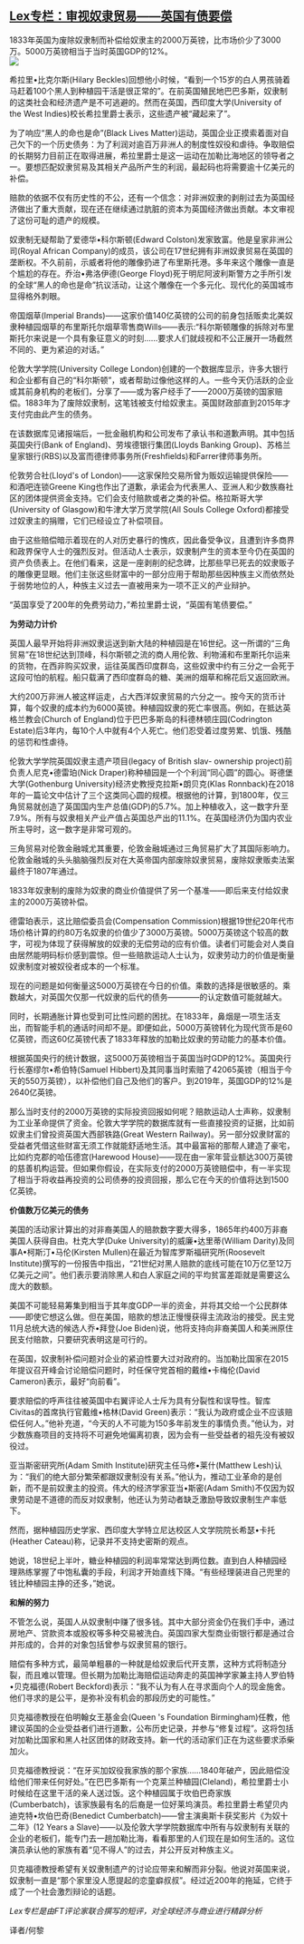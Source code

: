 <!--1594237921000-->
[Lex专栏：审视奴隶贸易——英国有债要偿](https://cn.ft.com/story/001088465?full=y)
------

<div></div><div class="story-lead">1833年英国为废除奴隶制而补偿给奴隶主的2000万英镑，比市场价少了3000万。5000万英镑相当于当时英国GDP的12%。</div><div class=" story-image image"><img src="https://thumbor.ftacademy.cn/unsafe/1340x754/https://thumbor.ftacademy.cn/unsafe/picture/3/000097073_piclink.jpg"></div><div class="story-body"><div id="story-body-container"><p>希拉里•比克尔斯(Hilary Beckles)回想他小时候，“看到一个15岁的白人男孩骑着马赶着100个黑人到种植园干活是很正常的”。在前英国殖民地巴巴多斯，奴隶制的这类社会和经济遗产是不可逃避的。然而在英国，西印度大学(University of the West Indies)校长希拉里爵士表示，这些遗产被“藏起来了”。</p><p>为了响应“黑人的命也是命”(Black Lives Matter)运动，英国企业正摸索着面对自己欠下的一个历史债务：为了利润对逾百万非洲人的制度性奴役和虐待。争取赔偿的长期努力目前正在取得进展，希拉里爵士是这一运动在加勒比海地区的领导者之一。要想匹配奴隶贸易及其相关产品所产生的利润，最起码也将需要逾十亿美元的补偿。</p><p>赔款的依据不仅有历史性的不公，还有一个信念：对非洲奴隶的剥削过去为英国经济做出了重大贡献，现在还在继续通过肮脏的资本为英国经济做出贡献。本文审视了这份可耻的遗产的规模。</p><p>奴隶制无疑帮助了爱德华•科尔斯顿(Edward Colston)发家致富。他是皇家非洲公司(Royal African Company)的成员，该公司在17世纪拥有非洲奴隶贸易在英国的垄断权。不久前前，示威者将他的雕像扔进了布里斯托港。多年来这个雕像一直是个尴尬的存在。乔治•弗洛伊德(George Floyd)死于明尼阿波利斯警方之手所引发的全球“黑人的命也是命”抗议活动，让这个雕像在一个多元化、现代化的英国城市显得格外刺眼。</p><div  data-o-ads-name="mpu-middle1" class="o-ads in-article-advert" data-o-ads-formats-default="false"  data-o-ads-formats-small="FtcMobileMpu"  data-o-ads-formats-medium="FtcMpu" data-o-ads-formats-large="FtcMpu" data-o-ads-formats-extra="FtcMpu" data-o-ads-targeting="cnpos=middle1;" data-cy='[{"devices":["PC","iPhoneWeb","AndroidWeb","iPhoneApp","AndroidApp"],"pattern":"MPU","position":"Middle1","container":"mpuInStory"}]'></div><p>帝国烟草(Imperial Brands)——这家价值140亿英镑的公司的前身包括贩卖北美奴隶种植园烟草的布里斯托尔烟草零售商Wills——表示:“科尔斯顿雕像的拆除对布里斯托尔来说是一个具有象征意义的时刻……要求人们就歧视和不公正展开一场截然不同的、更为紧迫的对话。”</p><p>伦敦大学学院(University College London)创建的一个数据库显示，许多大银行和企业都有自己的“科尔斯顿”，或者帮助过像他这样的人。一些今天仍活跃的企业或其前身机构的老板们，分享了——或为客户经手了——2000万英镑的国家赔偿。1883年为了废除奴隶制，这笔钱被支付给奴隶主。英国财政部直到2015年才支付完由此产生的债务。</p><p>在该数据库见诸报端后，一批金融机构和公司发布了承认书和道歉声明。其中包括英国央行(Bank of England)、劳埃德银行集团(Lloyds Banking Group)、苏格兰皇家银行(RBS)以及富而德律师事务所(Freshfields)和Farrer律师事务所。</p><p>伦敦劳合社(Lloyd's of London)——这家保险交易所曾为贩奴运输提供保险——和酒吧连锁Greene King也作出了道歉，承诺会为代表黑人、亚洲人和少数族裔社区的团体提供资金支持。它们会支付赔款或者之类的补偿。格拉斯哥大学(University of Glasgow)和牛津大学万灵学院(All Souls College Oxford)都接受过奴隶主的捐赠，它们已经设立了补偿项目。</p><p>由于这些赔偿暗示着现在的人对历史暴行的愧疚，因此备受争议，且遭到许多商界和政界保守人士的强烈反对。但活动人士表示，奴隶制产生的资本至今仍在英国的资产负债表上。在他们看来，这是一座剥削的纪念碑，比那些早已死去的奴隶贩子的雕像更显眼。他们主张这些财富中的一部分应用于帮助那些因种族主义而依然处于弱势地位的人，种族主义过去一直被用来为一项不正义的产业辩护。</p><p>“英国享受了200年的免费劳动力，”希拉里爵士说，“英国有笔债要偿。”</p><div data-o-ads-name="mpu-middle2" class="o-ads in-article-advert" data-o-ads-formats-default="false"  data-o-ads-formats-small="FtcMobileMpu"  data-o-ads-formats-medium="false" data-o-ads-formats-large="false" data-o-ads-formats-extra="false" data-o-ads-targeting="cnpos=middle2;" data-cy='[{"devices":["iPhoneWeb","AndroidWeb","iPhoneApp","AndroidApp"],"pattern":"MPU","position":"Middle2","container":"mpuInStory"}]'></div><p><b>为劳动力计价</b></p><p>英国人最早开始将非洲奴隶运送到新大陆的种植园是在16世纪。这一所谓的“三角贸易”在18世纪达到顶峰，科尔斯顿之流的商人用伦敦、利物浦和布里斯托尔运来的货物，在西非购买奴隶，运往英属西印度群岛，这些奴隶中约有三分之一会死于这段可怕的航程。船只载满了西印度群岛的糖、美洲的烟草和棉花后又返回欧洲。</p><p>大约200万非洲人被这样运走，占大西洋奴隶贸易的六分之一。按今天的货币计算，每个奴隶的成本约为6000英镑。种植园奴隶的死亡率很高。例如，在抵达英格兰教会(Church of England)位于巴巴多斯岛的科德林顿庄园(Codrington Estate)后3年内，每10个人中就有4个人死亡。他们忍受着过度劳累、饥饿、残酷的惩罚和性虐待。</p><p>伦敦大学学院英国奴隶主遗产项目(legacy of British slav- ownership project)前负责人尼克•德雷珀(Nick Draper)称种植园是一个个利润“同心圆”的圆心。哥德堡大学(Gothenburg University)经济史教授克拉斯•朗贝克(Klas Ronnback)在2018年的一篇论文中估计了三个这类同心圆的规模。根据他的计算，到1800年，仅三角贸易就创造了英国国内生产总值(GDP)的5.7%。加上种植收入，这一数字升至7.9%。所有与奴隶相关产业产值占英国总产出的11.1%。在英国经济仍为国内农业所主导时，这一数字是非常可观的。</p><p>三角贸易对伦敦金融城尤其重要，伦敦金融城通过三角贸易扩大了其国际影响力。伦敦金融城的头头脑脑强烈反对在大英帝国内部废除奴隶贸易，废除奴隶贩卖法案最终于1807年通过。</p><div data-o-ads-name="mpu-middle3" class="o-ads in-article-advert" data-o-ads-formats-default="false"  data-o-ads-formats-small="FtcMobileMpu"  data-o-ads-formats-medium="false" data-o-ads-formats-large="false" data-o-ads-formats-extra="false" data-o-ads-targeting="cnpos=middle3;" data-cy='[{"devices":["iPhoneWeb","AndroidWeb","iPhoneApp","AndroidApp"],"pattern":"MPU","position":"Middle3","container":"mpuInStory"}]'></div><p>1833年奴隶制的废除为奴隶的商业价值提供了另一个基准——即后来支付给奴隶主的2000万英镑补偿。</p><p>德雷珀表示，这比赔偿委员会(Compensation Commission)根据19世纪20年代市场价格计算的约80万名奴隶的价值少了3000万英镑。5000万英镑这个较高的数字，可视为体现了获得解放的奴隶的无偿劳动的应有价值。读者们可能会对人类自由居然能明码标价感到震惊。但一些赔款运动人士认为，奴隶劳动力的价值是衡量奴隶制度对被奴役者成本的一个标准。</p><p>现在的问题是如何衡量这5000万英镑在今日的价值。乘数的选择是很敏感的。乘数越大，对英国欠仅那一代奴隶的后代的债务————的认定数值可能就越大。</p><p>同时，长期通胀计算也受到可比性问题的困扰。在1833年，鼻烟是一项生活支出，而智能手机的通话时间却不是。即便如此，5000万英镑转化为现代货币是60亿英镑，而这60亿英镑代表了1833年释放的加勒比奴隶的劳动能力的基本价值。</p><p>根据英国央行的统计数据，这5000万英镑相当于英国当时GDP的12%。英国央行行长塞缪尔•希伯特(Samuel Hibbert)及其同事当时索赔了42065英镑（相当于今天的550万英镑），以补偿他们自己及他们的客户。到2019年，英国GDP的12%是2640亿英镑。</p><div data-o-ads-name="mpu-middle4" class="o-ads in-article-advert" data-o-ads-formats-default="false"  data-o-ads-formats-small="FtcMobileMpu"  data-o-ads-formats-medium="false" data-o-ads-formats-large="false" data-o-ads-formats-extra="false" data-o-ads-targeting="cnpos=middle4;" data-cy='[{"devices":["iPhoneWeb","AndroidWeb","iPhoneApp","AndroidApp"],"pattern":"MPU","position":"Middle4","container":"mpuInStory"}]'></div><p>那么当时支付的2000万英镑的实际投资回报如何呢？赔款运动人士声称，奴隶制为工业革命提供了资金。伦敦大学学院的数据库就有一些直接投资的证据，比如前奴隶主们曾投资英国大西部铁路(Great Western Railway)。另一部分奴隶财富的受益者凭借这些财富无须工作就能舒适地生活。其中最富裕的那帮人建造了豪宅，比如约克郡的哈伍德宫(Harewood House)——现在由一家年营业额达300万英镑的慈善机构运营。但如果你假设，在实际支付的2000万英镑赔偿中，有一半实现了相当于将收益再投资的公司债券的投资回报，那么它在今天的价值将达到1500亿英镑。</p><p><b>价值数万亿美元的债务</b></p><p>美国的活动家计算出的对非裔美国人的赔款数字要大得多，1865年约400万非裔美国人获得自由。杜克大学(Duke University)的威廉•达里蒂(William Darity)及同事A•柯斯汀•马伦(Kirsten Mullen)在最近为智库罗斯福研究所(Roosevelt Institute)撰写的一份报告中指出，“21世纪对黑人赔款的底线可能在10万亿至12万亿美元之间”。他们表示要消除黑人和白人家庭之间的平均贫富差距就是需要这么庞大的数额。</p><p>美国不可能轻易筹集到相当于其年度GDP一半的资金，并将其交给一个公民群体——即使它想这么做。但在美国，赔款的想法正慢慢获得主流政治的接受。民主党11月总统大选的候选人乔•拜登(Joe Biden)说，他将支持向非裔美国人和美洲原住民支付赔款，只要研究表明这是可行的。</p><p>在英国，奴隶制补偿问题对企业的紧迫性要大过对政府的。当加勒比国家在2015年提议召开峰会讨论赔偿问题时，时任保守党首相的戴维•卡梅伦(David Cameron)表示，最好“向前看”。</p><div data-o-ads-name="mpu-middle5" class="o-ads in-article-advert" data-o-ads-formats-default="false"  data-o-ads-formats-small="FtcMobileMpu"  data-o-ads-formats-medium="false" data-o-ads-formats-large="false" data-o-ads-formats-extra="false" data-o-ads-targeting="cnpos=middle5;" data-cy='[{"devices":["iPhoneWeb","AndroidWeb","iPhoneApp","AndroidApp"],"pattern":"MPU","position":"Middle4","container":"mpuInStory"}]'></div><p>要求赔偿的呼声往往被英国中右翼评论人士斥为具有分裂性和误导性。智库Civitas的首席执行官戴维•格林(David Green)表示：“我认为政府或企业不应该赔偿任何人。”他补充道，“今天的人不可能为150多年前发生的事情负责。”他认为，对少数族裔项目的支持将不可避免地偏离初衷，因为会有一些受益者的祖先没有被奴役过。</p><p>亚当斯密研究所(Adam Smith Institute)研究主任马修•莱什(Matthew Lesh)认为：“我们的绝大部分繁荣都跟奴隶制没有关系。”他认为，推动工业革命的是创新，而不是前奴隶主的投资。伟大的经济学家亚当•斯密(Adam Smith)不仅因为奴隶劳动是不道德的而反对奴隶制，他还认为劳动者缺乏激励导致奴隶制生产率低下。</p><p>然而，据种植园历史学家、西印度大学特立尼达校区人文学院院长希瑟•卡托(Heather Cateau)称，记录并不支持史密斯的观点。</p><p>她说，18世纪上半叶，糖业种植园的利润率常常达到两位数。直到白人种植园经理熟练掌握了中饱私囊的手段，利润才开始直线下降。“有些经理装进自己兜里的钱比种植园主挣的还多，”她说。</p><p><b>和解的努力</b></p><div data-o-ads-name="mpu-middle6" class="o-ads in-article-advert" data-o-ads-formats-default="false"  data-o-ads-formats-small="FtcMobileMpu"  data-o-ads-formats-medium="false" data-o-ads-formats-large="false" data-o-ads-formats-extra="false" data-o-ads-targeting="cnpos=middle6;" data-cy='[{"devices":["iPhoneWeb","AndroidWeb","iPhoneApp","AndroidApp"],"pattern":"MPU","position":"Middle4","container":"mpuInStory"}]'></div><p>不管怎么说，英国人从奴隶制中赚了很多钱。其中大部分资金仍在我们手中，通过房地产、贷款资本或股权等多种交易被洗白。英国四家大型商业街银行都是通过合并形成的，合并的对象包括曾参与奴隶贸易的银行。</p><p>赔偿有多种方式，最简单粗暴的一种就是给奴隶后代开支票，这种方式将制造分裂，而且难以管理。但长期为加勒比海赔偿运动奔走的英国神学家兼主持人罗伯特•贝克福德(Robert Beckford)表示：“我不认为有人在寻求面向个人的现金施舍。他们寻求的是公平，是弥补没有机会的那段历史的可能性。”</p><p>贝克福德教授在伯明翰女王基金会(Queen 's Foundation Birmingham)任教，他建议英国的企业受益者们进行道歉，公布历史记录，并参与“修复过程”。这将包括对加勒比国家和黑人社区团体的财政支持。新一代的活动家们正在为这些要求添柴加火。</p><p>贝克福德教授说：“在牙买加奴役我家族的那个家族……1840年破产，因此赔偿没给他们带来任何好处。”在巴巴多斯有一个克莱兰种植园(Cleland)，希拉里爵士小时候给在这里干活的亲人送过饭。这个种植园属于坎伯巴奇家族(Cumberbatch)，该家族最有名的后裔是一位好莱坞演员。希拉里爵士希望贝内迪克特•坎伯巴奇(Benedict Cumberbatch)——曾主演奥斯卡获奖影片《为奴十二年》(12 Years a Slave)——以及伦敦大学学院数据库中所有与奴隶制有关联的企业的老板们，能专门去一趟加勒比海，看看那里的人们现在是如何生活的。这位演员承认他的家族有着“见不得人”的过去，并公开反对种族主义。</p><p>贝克福德教授希望有关奴隶制遗产的讨论应带来和解而非分裂。他说对英国来说，奴隶制一直是“那个家里没人愿提起的恋童癖叔叔”。经过近200年的拖延，它终于成了一个社会激烈辩论的话题。</p><p><i>Lex专栏是由FT评论家联合撰写的短评，对全球经济与商业进行精辟分析</i></p><p>译者/何黎</p></div><div class="clearfloat"></div></div>
